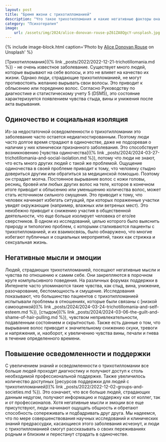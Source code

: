 ```yaml
---
layout: post
title: "Бремя жизни с трихотилломанией"
description: "Что такое трихотилломания и какие негативные факторы она несет в повседневную жизнь"
category: "Психотерапия"
image:
    url: /assets/img/2024/alice-donovan-rouse-pZ61ZA8QgcY-unsplash.jpg
---
```


{% include image-block.html
caption='Photo by <a href="https://unsplash.com/@alicekat" rel="nofollow">Alice Donovan Rouse</a> on Unsplash'
%}


[Трихотилломания]({% link _posts/2022/2022-12-21-trichotillomania.md %}) - не очень известное заболевание. Существует много 
людей, которые вырывают на себе волосы, и это не влияет на качество их жизни. Однако люди, страдающие трихотилломанией, 
не могут противостоять желанию вырывать свои волосы. Это приводит к облысению или поредению волос. 
Согласно Руководству по диагностике и статистическому учету 5 (DSM5), 
это состояние характеризуется появлением чувства стыда, вины и унижения после акта вырывания.

## Одиночество и социальная изоляция

Из-за недостаточной осведомленности о трихотилломании это заболевание часто остается недиагностированным. Поэтому люди часто долгое 
время страдают в одиночестве, даже не подозревая о наличии у них клинически признанного заболевания. Это способствует 
возникновению [чувства одиночества]({% link _posts/2024/2024-03-27-trichotillomania-and-social-isolation.md %}), потому что люди не знают, 
что есть много других людей с такой же проблемой. Ощущение одиночества в своей проблеме приводит к тому, что человеку стыдно 
довериться другим или обратиться за медицинской помощью. Поэтому он страдает молча. Постоянное вырывание волос с кожи головы, ресниц, бровей или любых других волос на теле, 
которое в конечном итоге приводит к облысению или уменьшению количества волос, может стать источником сильного смущения. 
Это приводит к тому, что человек начинает избегать ситуаций, при которых пораженные участки увидят окружающие (например, влажных или ветреных мест).
Это неизбежно приводит к снижению участия в общественной деятельности, что еще больше изолирует человека от его/ее сверстников.
В одном из исследований, целью которого было выяснить природу и типологию проблем, с которыми сталкиваются пациенты 
с трихотилломанией, и их взаимосвязь, было обнаружено, что многие избегают публичных и социальных мероприятий, таких как стрижка и сексуальная жизнь.

## Негативные мысли и эмоции
Людей, страдающих трихотилломанией, посещают негативные мысли и чувства по отношению к самим себе. Они закрепляются 
в порочном круге компульсивного поведения. На различных форумах поддержки в Интернете часто упоминаются такие чувства, 
как стыд, вина, унижение, разочарование, беспомощность и смущение. Исследования показывают, что большинство пациентов 
с трихотилломанией испытывали проблемы в отношениях, которые были связаны с 
[низкой самооценкой]({% link _posts/2024/2024-03-24-trichotillomania-and-self-esteem.md %}),
[стыдом]({% link _posts/2024/2024-03-06-the-guilt-and-shame-of-hair-pulling.md %}),
чувством непривлекательности, подавленным состоянием и скрытностью. Также есть данные о том, что вырывание волос приводит к значительному снижению скуки, 
тревоги и напряжения, и, наоборот, к увеличению чувства вины, печали и гнева в течение определенного времени.

## Повышение осведомленности и поддержки
С увеличением знаний и осведомленности о трихотилломании все больше людей проходят диагностику и получают доступ к столь 
необходимой профессиональной поддержке. Также увеличилось количество доступных 
[ресурсов поддержки для людей с трихотилломанией]({% link _posts/2022/2022-12-02-groups-and-societies.md %}). 
Это означает, что все больше людей, страдающих данным недугом, получают информацию и поддержку как от коллег, так и от
профессионалов. Хотя негативные мысли и эмоции все еще присутствуют, люди начинают ощущать общность и обретают способность 
сопереживать и подбадривать друг друга. Мы надеемся, что по мере совершенствования научных исследований и клинических знаний
предрассудки, касающиеся этого заболевания исчезнут, и люди с трихотилломанией смогут рассказывать о своих переживаниях 
родным и близким и перестанут страдать в одиночестве.
